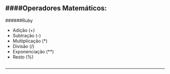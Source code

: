 ####Operadores Matemáticos:
---
######Ruby

- Adição (+)
- Subtração (-)
- Multiplicação (*)
- Divisão (/)
- Exponenciação (**)
- Resto (%)

```ruby

```

---


